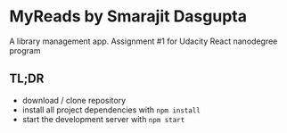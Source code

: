 # MyReads by Smarajit Dasgupta

A library management app. Assignment #1 for Udacity React nanodegree program

## TL;DR

* download / clone repository
* install all project dependencies with `npm install`
* start the development server with `npm start`
